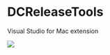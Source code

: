 # DCReleaseTools
Visual Studio for Mac extension

<img src="https://media.giphy.com/media/9uIvL2yFxYSGAQGXQr/giphy.gif"/>
